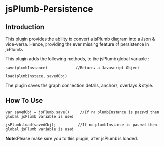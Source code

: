 jsPlumb-Persistence
===================


Introduction
--------------

This plugin provides the ability to convert a jsPlumb diagram into a Json &amp; vice-versa.
Hence, providing the ever missing feature of persistence in jsPlumb.


This plugin adds the following methods, to the jsPlumb global variable :


`save(plumbInstance)             //Returns a Javascript Object`

`load(plumbInstace, savedObj)`


The plugin saves the graph connection details, anchors, overlays & style.


How To Use
-------------

`var savedObj = jsPlumb.save();    //If no plumbInstance is passwd then global jsPlumb variable is used`

`jsPlumb.load(savedObj);          //If no plumbInstance is passwd then global jsPlumb variable is used`
  



**Note**:Please make sure you to this plugin, after jsPlumb is loaded.
